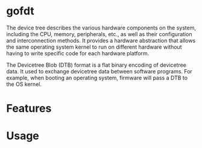 # gofdt

The device tree describes the various hardware components on the system, including the CPU, memory, peripherals, etc., as well as their configuration and interconnection methods. It provides a hardware abstraction that allows the same operating system kernel to run on different hardware without having to write specific code for each hardware platform.

The Devicetree Blob (DTB) format is a flat binary encoding of devicetree data. It used to exchange devicetree data between software programs. For example, when booting an operating system, firmware will pass a DTB to the OS kernel.


# Features


# Usage